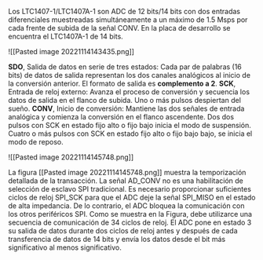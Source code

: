 Los LTC1407-1/LTC1407A-1 son ADC de 12 bits/14 bits con dos entradas diferenciales muestreadas simultáneamente a un máximo de 1.5 Msps por cada frente de subida de la señal CONV. En la placa de desarrollo se encuentra el LTC1407A-1 de 14 bits.

![[Pasted image 20221114143435.png]]

**SDO**, Salida de datos en serie de tres estados: Cada par de palabras (16 bits) de datos de salida representan los dos canales analógicos al inicio de la conversión anterior. El formato de salida es **complemento a 2**.
**SCK**, Entrada de reloj externo: Avanza el proceso de conversión y secuencia los datos de salida en el flanco de subida. Uno o más pulsos despiertan del sueño.
**CONV**, Inicio de conversión: Mantiene las dos señales de entrada analógica y comienza la conversión en el flanco ascendente. Dos dos pulsos con SCK en estado fijo alto o fijo bajo inicia el modo de suspensión. Cuatro o más pulsos con SCK en estado fijo alto o fijo bajo bajo, se inicia el modo de reposo. 

![[Pasted image 20221114145748.png]]

La figura [[Pasted image 20221114145748.png]] muestra la temporización detallada de la transacción. La señal AD_CONV no es una habilitación de selección de esclavo SPI tradicional. Es necesario proporcionar suficientes ciclos de reloj SPI_SCK para que el ADC deje la señal SPI_MISO en el estado de alta impedancia. De lo contrario, el ADC bloquea la comunicación con los otros periféricos SPI. Como se muestra en la Figura, debe utilizarce una secuencia de comunicación de 34 ciclos de reloj. El ADC pone en estado 3 su salida de datos durante dos ciclos de reloj antes y después de cada transferencia de datos de 14 bits y envía los datos desde el bit más significativo al menos significativo.